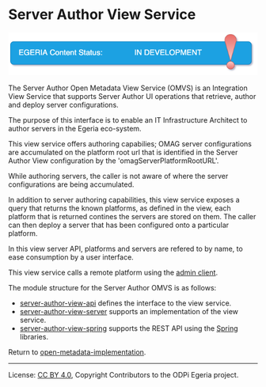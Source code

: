 <!-- SPDX-License-Identifier: CC-BY-4.0 -->
<!-- Copyright Contributors to the ODPi Egeria project. -->
  
# Server Author View Service

![In Development](../../../images/egeria-content-status-in-development.png)

The Server Author Open Metadata View Service (OMVS) is an Integration View Service that supports Server Author UI operations
that retrieve, author and deploy server configurations.

The purpose of this interface is to enable an IT Infrastructure Architect to author servers in the Egeria eco-system.


This view service offers authoring capabilies; OMAG server configurations are accumulated on the
platform root url that is identified in the Server Author View configuration by the 'omagServerPlatformRootURL'.

While authoring servers, the caller is  not aware of where the server configurations are being accumulated.

In addition to server authoring capabilities, this view service exposes a query that returns the known platforms,
as defined in the view, each platform that is returned contines the servers are stored on them. The caller can
then deploy a server that has been configured onto a particular platform.

In this view server API, platforms and servers are refered to by name, to ease consumption by a user interface.

This view service calls a remote platform using the [admin client](../../admin-services/admin-services-client/README.md).

The module structure for the Server Author OMVS is as follows:

* [server-author-view-api](server-author-view-api) defines the interface to the view service.
* [server-author-view-server](server-author-view-server) supports an implementation of the view service.
* [server-author-view-spring](server-author-view-spring) supports the REST API using the [Spring](../../../developer-resources/Spring.md) libraries.


Return to [open-metadata-implementation](../..).

----
License: [CC BY 4.0](https://creativecommons.org/licenses/by/4.0/),
Copyright Contributors to the ODPi Egeria project.
